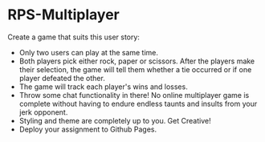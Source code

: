 # RPS-Multiplayer

Create a game that suits this user story:

- Only two users can play at the same time.
- Both players pick either rock, paper or scissors. After the players make their selection, the game will tell them whether a tie occurred or if one player defeated the other.
- The game will track each player's wins and losses.
- Throw some chat functionality in there! No online multiplayer game is complete without having to endure endless taunts and insults from your jerk opponent.
- Styling and theme are completely up to you. Get Creative!
- Deploy your assignment to Github Pages.